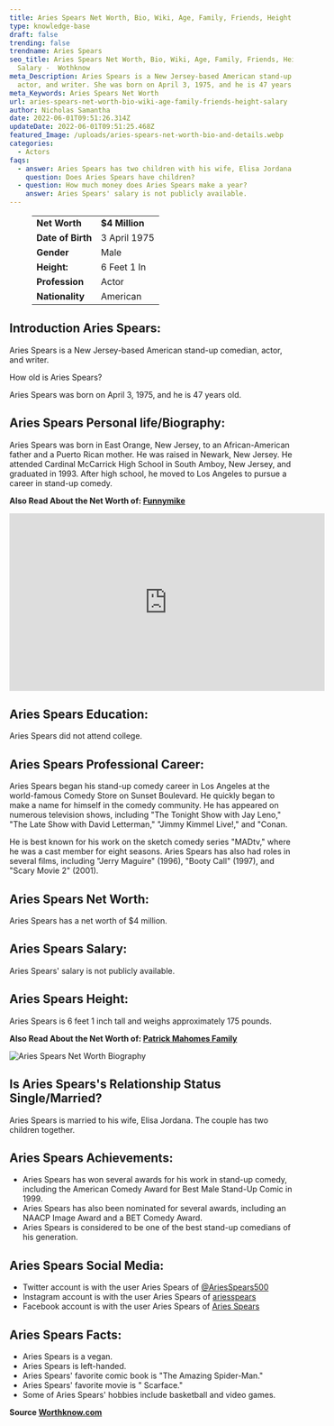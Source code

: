 ```yaml
---
title: Aries Spears Net Worth, Bio, Wiki, Age, Family, Friends, Height & Salary
type: knowledge-base
draft: false
trending: false
trendname: Aries Spears
seo_title: Aries Spears Net Worth, Bio, Wiki, Age, Family, Friends, Height &
  Salary -  Wothknow
meta_Description: Aries Spears is a New Jersey-based American stand-up comedian,
  actor, and writer. She was born on April 3, 1975, and he is 47 years old.
meta_Keywords: Aries Spears Net Worth
url: aries-spears-net-worth-bio-wiki-age-family-friends-height-salary
author: Nicholas Samantha
date: 2022-06-01T09:51:26.314Z
updateDate: 2022-06-01T09:51:25.468Z
featured_Image: /uploads/aries-spears-net-worth-bio-and-details.webp
categories:
  - Actors
faqs:
  - answer: Aries Spears has two children with his wife, Elisa Jordana.
    question: Does Aries Spears have children?
  - question: How much money does Aries Spears make a year?
    answer: Aries Spears' salary is not publicly available.
---
```

<figure class="wp-block-table is-style-stripes">
  <table>
    <tbody>
      <tr>
        <td>
          <strong>Net Worth</strong>
        </td>
        <td>
          <strong>$4 Million</strong>
        </td>
      </tr>
      <tr>
        <td>
          <strong>Date of Birth</strong>
        </td>
        <td>3 April 1975</td>
      </tr>
      <tr>
        <td>
          <strong>Gender</strong>
        </td>
        <td>Male</td>
      </tr>
      <tr>
        <td>
          <strong>Height:</strong>
        </td>
        <td>6 Feet 1 In</td>
      </tr>
      <tr>
        <td>
          <strong>Profession</strong>
        </td>
        <td>Actor</td>
      </tr>
      <tr>
        <td>
          <strong>Nationality</strong>
        </td>
        <td>American</td>
      </tr>
    </tbody>
  </table>
</figure>

## **Introduction Aries Spears:**

Aries Spears is a New Jersey-based American stand-up comedian, actor, and writer.

How old is Aries Spears?

Aries Spears was born on April 3, 1975, and he is 47 years old.

## **Aries Spears Personal life/Biography:**

Aries Spears was born in East Orange, New Jersey, to an African-American father and a Puerto Rican mother. He was raised in Newark, New Jersey. He attended Cardinal McCarrick High School in South Amboy, New Jersey, and graduated in 1993. After high school, he moved to Los Angeles to pursue a career in stand-up comedy.

**Also Read About the Net Worth of: <a href="https://worthknow.com/funnymike-net-worth-bio-age-family-friends-height-salary/" target="_blank" rel="noopener">Funnymike</a>**

<iframe width="560" height="315" src="https://www.youtube.com/embed/9GPvRjk5eSY" title="YouTube video player" frameborder="0" allow="accelerometer; autoplay; clipboard-write; encrypted-media; gyroscope; picture-in-picture" allowfullscreen></iframe>

## **Aries Spears Education:**

Aries Spears did not attend college.

## **Aries Spears Professional Career:**

Aries Spears began his stand-up comedy career in Los Angeles at the world-famous Comedy Store on Sunset Boulevard. He quickly began to make a name for himself in the comedy community. He has appeared on numerous television shows, including "The Tonight Show with Jay Leno," "The Late Show with David Letterman," "Jimmy Kimmel Live!," and "Conan.

He is best known for his work on the sketch comedy series "MADtv," where he was a cast member for eight seasons. Aries Spears has also had roles in several films, including "Jerry Maguire" (1996), "Booty Call" (1997), and "Scary Movie 2" (2001).

## **Aries Spears Net Worth:**

Aries Spears has a net worth of $4 million.

## **Aries Spears Salary:**

Aries Spears' salary is not publicly available.

## **Aries Spears Height:**

Aries Spears is 6 feet 1 inch tall and weighs approximately 175 pounds.

**Also Read About the Net Worth of: <a href="https://worthknow.com/patrick-mahomes-family-net-worth-bio-age-family-height-house-home-address-phone-number-email/" target="_blank" rel="noopener">Patrick Mahomes Family</a>**

![Aries Spears Net Worth Biography](/uploads/aries-spears-net-worth.webp)

## **Is Aries Spears's Relationship Status Single/Married?**

Aries Spears is married to his wife, Elisa Jordana. The couple has two children together.

## **Aries Spears Achievements:**

* Aries Spears has won several awards for his work in stand-up comedy, including the American Comedy Award for Best Male Stand-Up Comic in 1999.
* Aries Spears has also been nominated for several awards, including an NAACP Image Award and a BET Comedy Award.
* Aries Spears is considered to be one of the best stand-up comedians of his generation.

## **Aries Spears Social Media:**

* Twitter account is with the user Aries Spears of <a href="https://twitter.com/ariesspears500" target="_blank" rel="nofollow" rel="noopener">@AriesSpears500</a>
* Instagram account is with the user Aries Spears of <a href="https://www.instagram.com/ariesspears/" target="_blank" rel="nofollow" rel="noopener">ariesspears</a>
* Facebook account is with the user Aries Spears of <a href="https://www.facebook.com/ariesspears" target="_blank" rel="nofollow" rel="noopener">Aries Spears</a>

## **Aries Spears Facts:**

* Aries Spears is a vegan.
* Aries Spears is left-handed.
* Aries Spears' favorite comic book is "The Amazing Spider-Man."
* Aries Spears' favorite movie is " Scarface."
* Some of Aries Spears' hobbies include basketball and video games.

**Source <a href="https://worthknow.com/" target="_blank" rel="noopener">Worthknow.com</a>**